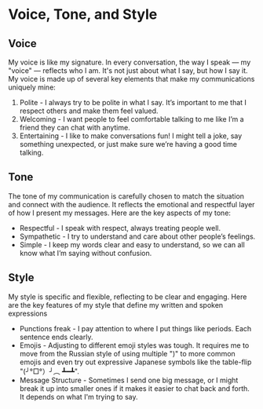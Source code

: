 # Voice, Tone, and Style

## Voice

My voice is like my signature. 
In every conversation, the way I speak — my "voice" — reflects who I am. It's not just about what I say, but how I say it. My voice is made up of several key elements that make my communications uniquely mine:

1. Polite -  I always try to be polite in what I say. It’s important to me that I respect others and make them feel valued.
2. Welcoming - I want people to feel comfortable talking to me like I’m a friend they can chat with anytime.
3. Entertaining -  I like to make conversations fun! I might tell a joke, say something unexpected, or just make sure we’re having a good time talking.

## Tone

The tone of my communication is carefully chosen to match the situation and connect with the audience. It reflects the emotional and respectful layer of how I present my messages. Here are the key aspects of my tone:

- Respectful - I speak with respect, always treating people well.
- Sympathetic - I try to understand and care about other people’s feelings.
- Simple - I keep my words clear and easy to understand, so we can all know what I’m saying without confusion.

## Style

My style is specific and flexible, reflecting to be clear and engaging. Here are the key features of my style that define my written and spoken expressions

- Punctions freak - I pay attention to where I put things like periods. Each sentence ends clearly.
- Emojis - Adjusting to different emoji styles was tough. It requires me to move from the Russian style of using multiple ")" to more common emojis and even try out expressive Japanese symbols like the table-flip "(╯°□°）╯︵ ┻━┻".  
- Message Structure - Sometimes I send one big message, or I might break it up into smaller ones if it makes it easier to chat back and forth. It depends on what I'm trying to say. 

